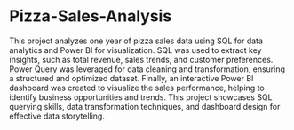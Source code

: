 # Pizza-Sales-Analysis
This project analyzes one year of pizza sales data using SQL for data analytics and Power BI for visualization. SQL was used to extract key insights, such as total revenue, sales trends, and customer preferences. Power Query was leveraged for data cleaning and transformation, ensuring a structured and optimized dataset. Finally, an interactive Power BI dashboard was created to visualize the sales performance, helping to identify business opportunities and trends. This project showcases SQL querying skills, data transformation techniques, and dashboard design for effective data storytelling.
